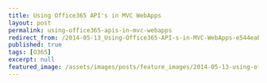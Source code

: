```yaml
---
title: Using Office365 API's in MVC WebApps
layout: post
permalink: using-office365-apis-in-mvc-webapps
redirect_from: /2014-05-13_Using-Office365-API-s-in-MVC-WebApps-e544eab2b184
published: true
tags: [O365]
excerpt: null
featured_image: /assets/images/posts/feature_images/2014-05-13-using-office365-apis-in-mvc-webapps.jpg
---
```

